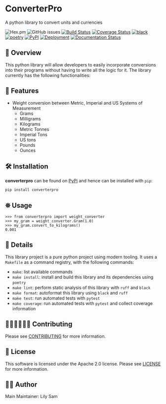 <!-- BEGIN INCLUDE -->
# ConverterPro

A python library to convert units and currencies

![Hex.pm](https://img.shields.io/hexpm/l/apa?style=flat&color=brightgreen)
![GitHub issues](https://img.shields.io/github/issues/oforiwaasam/converterpro)
[![Build Status](https://img.shields.io/github/actions/workflow/status/oforiwaasam/converterpro/build.yml)](https://github.com/oforiwaasam/converterpro/actions/workflows/build.yml)
[![Coverage Status](https://coveralls.io/repos/github/oforiwaasam/converterpro/badge.svg?branch=main)](https://coveralls.io/github/oforiwaasam/converterpro?branch=main)
[![black](https://img.shields.io/badge/code%20style-black-000000)](https://github.com/psf/black)
[![poetry](https://img.shields.io/badge/packaging-poetry-008adf)](https://python-poetry.org/)
[![PyPI](https://img.shields.io/pypi/v/converterpro)](https://pypi.org/project/converterpro/)
[![Deployment](https://img.shields.io/github/deployments/oforiwaasam/converterpro/github-pages?label=GitHub&nbsp;Pages)](https://oforiwaasam.github.io/converterpro)
[![Documentation Status](https://readthedocs.org/projects/converterpro/badge/?version=latest)](https://converterpro.readthedocs.io/en/latest/?badge=latest)

## 🔭 Overview

This python library will allow developers to easily incorporate conversions into their programs without having to write all the logic for it. The library currently has the following functionalities:

## 📝 Features

+ Weight conversion between Metric, Imperial and US Systems of Measurement
  + Grams
  + Milligrams
  + Kilograms
  + Metric Tonnes
  + Imperial Tons
  + US tons
  + Pounds
  + Ounces

## 🛠️ Installation

**converterpro** can be found on [PyPi](https://pypi.org/project/converterpro/0.1.1/) and hence can be installed with `pip`:

```bash
pip install converterpro
```

## ⛯ Usage

```python3
>>> from converterpro import weight_converter
>>> my_gram = weight_converter.Gram(1.0)
>>> my_gram.convert_to_kilograms()
0.001
```

## 📝 Details

This library project is a pure python project using modern tooling. It uses a `Makefile` as a command registry, with the following commands:

+ `make`: list available commands
+ `make install`: install and build this library and its dependencies using `poetry`
+ `make lint`: perform static analysis of this library with `ruff` and `black`
+ `make format`: autoformat this library using `black` and `ruff`
+ `make test`: run automated tests with `pytest`
+ `make coverage`: run automated tests with `pytest` and collect coverage information
<!-- END INCLUDE -->

## 👩🏾‍💻👨🏾‍💻 Contributing

Please see [CONTRIBUTING](CONTRIBUTING.md) for more information.

## 🪪 License

This software is licensed under the Apache 2.0 license. Please see [LICENSE](LICENSE) for more information.

## 🙎🏾‍ Author

Main Maintainer: Lily Sam
